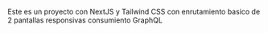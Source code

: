 Este es un proyecto con NextJS y Tailwind CSS con enrutamiento basico de 2 pantallas responsivas consumiento GraphQL 
